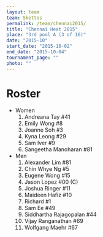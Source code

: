 ```yaml
---
layout: team
team: Skettos
permalink: /team/chennai2015/
title: "Chennai Heat 2015"
place: "3rd pool A (3 of 16)"
date: "2015-10"
start_date: "2015-10-02"
end_date: "2015-10-04"
tournament_page: ""
photo: ""
---
```


# Roster

* Women
	1. Andreana Tay #41
	2. Emily Wong #8
	3. Joanne Soh #3
	4. Kyna Leong #29
	5. Sam Iver #9
	6. Sangeetha Manoharan #81
* Men
	1. Alexander Lim #81
	2. Chin Whye Ng #5
	3. Eugene Wong #15
	4. Jason Lopez #00 (C)
	5. Joshua Ringer #11
	6. Maideen	Hafiz #10
	7. Richard #1
	8. Sam Ee #49
	9. Siddhartha Rajagopalan #44
	10. Vijay Ranganathan #69
	11. Wolfgang Maehr #67
